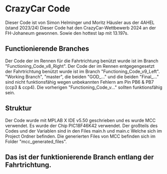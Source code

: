 # CrazyCar Code

Dieser Code ist von Simon Helminger und Moritz Häusler aus der 4AHEL (stand 2023/24)
Dieser Code hat den CrazyCar-Wettbewerb 2024 an der FH-Johaneum gewonnen.
Sowie den hottest lap mit 13.197s.

## Functionierende Branches

Der Code der im Rennen für die Fahrtrichtung benützt wurde ist im Branch "Functioning_Code_v8_Right".
Der Code der im Rennen entgegengesetzt der Fahrtrichtung benützt wurde ist im Branch "Functioning_Code_v9_Left".
"Working Branch", "master", die beiden "GOD_..." und die beiden "Final_..." sind nicht funktionsfähig wegen unbekannten Fehlern am Pin PB6 & PB7 (ccp3 & ccp4).
Die vorherigen "Functioning_Code_v..." sollten funktionsfähig sein.

## Struktur

Der Code wurde mit MPLAB X IDE v5.50 geschrieben und es wurde MCC verwendet.
Es wurde der Chip PIC18F46K42 verwendet.
Der großteils des Codes und der Variablen sind in den Files main.h und main.c Welche sich im Project Ordner befinden.
Die generierten Files von MCC befinden sich im Folder "mcc_generated_files".

## Das ist der funktionierende Branch entlang der Fahrtrichtung.
